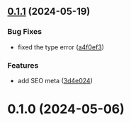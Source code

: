 ## [0.1.1](https://github.com/xiaoluoboding/coolshapes-vue/compare/v0.1.0...v0.1.1) (2024-05-19)


### Bug Fixes

* fixed the type error ([a4f0ef3](https://github.com/xiaoluoboding/coolshapes-vue/commit/a4f0ef3390f50a1c3107c69a3a0db0944d4dd8c2))


### Features

* add SEO meta ([3d4e024](https://github.com/xiaoluoboding/coolshapes-vue/commit/3d4e024bd0d411149cbdc1a8e2ddf7e9bcec894f))



# 0.1.0 (2024-05-06)



